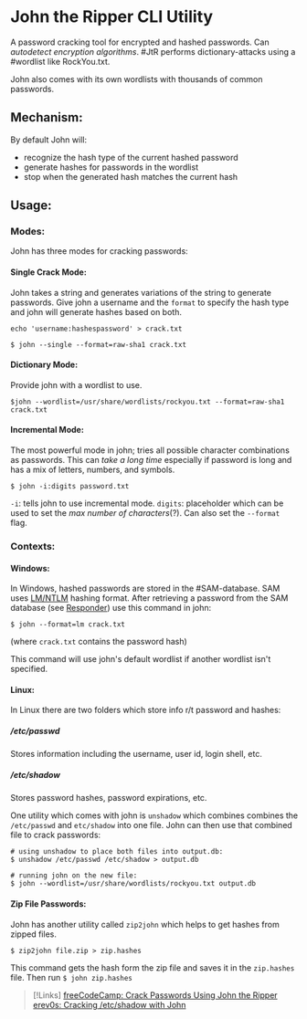 
# John the Ripper CLI Utility
A password cracking tool for encrypted and hashed passwords. Can *autodetect encryption algorithms*. #JtR performs dictionary-attacks using a #wordlist like RockYou.txt.

John also comes with  its own wordlists with thousands of common passwords.

## Mechanism:
By default John will:
- recognize the hash type of the current hashed password
- generate hashes for passwords in the wordlist
- stop when the generated hash matches the current hash

## Usage:
### Modes:
John has three modes for cracking passwords:

#### Single Crack Mode:
John takes a string and generates variations of the string to generate passwords. Give john a username and the `format` to specify the hash type and john will generate hashes based on both.
```shell
echo 'username:hashespassword' > crack.txt

$ john --single --format=raw-sha1 crack.txt

```

#### Dictionary Mode:
Provide john with a wordlist to use.
```shell
$john --wordlist=/usr/share/wordlists/rockyou.txt --format=raw-sha1 crack.txt
```

#### Incremental Mode:
The most powerful mode in john; tries all possible character combinations as passwords. This can *take a long time* especially if password is long and has a mix of letters, numbers, and symbols.
```shell
$ john -i:digits password.txt
```

`-i`: tells john to use incremental mode. 
`digits`: placeholder which can be used to set the *max number of characters*(?). Can also set the `--format` flag.

### Contexts:
#### Windows:
In Windows, hashed passwords are stored in the #SAM-database. SAM uses [LM/NTLM](/networking/protocols/NTLM.md) hashing format. After retrieving a password from the SAM database (see [Responder](/cybersecurity/tools/responder.md)) use this command in john:
```shell
$ john --format=lm crack.txt
```
(where `crack.txt` contains the password hash)

This command will use john's default wordlist if another wordlist isn't specified.

#### Linux:
In Linux there are two folders which store info r/t password and hashes:

##### /etc/passwd
Stores information including the username, user id, login shell, etc.

##### /etc/shadow
Stores password hashes, password expirations, etc.

One utility which comes with john is `unshadow` which combines combines the `/etc/passwd` and `etc/shadow` into one file. John can then use that combined file to crack passwords:
```shell
# using unshadow to place both files into output.db:
$ unshadow /etc/passwd /etc/shadow > output.db

# running john on the new file:
$ john --wordlist=/usr/share/wordlists/rockyou.txt output.db
```

#### Zip File Passwords:
John has another utility called `zip2john` which helps to get hashes from zipped files.
```shell
$ zip2john file.zip > zip.hashes
```
This command gets the hash form the zip file and saves it in the `zip.hashes` file. Then run `$ john zip.hashes`



>[!Links]
>[freeCodeCamp: Crack Passwords Using John the Ripper](https://www.freecodecamp.org/news/crack-passwords-using-john-the-ripper-pentesting-tutorial/)
>[erev0s: Cracking /etc/shadow with John](https://erev0s.com/blog/cracking-etcshadow-john/)

